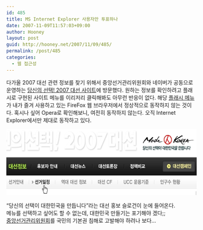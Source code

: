 ```yaml
---
id: 485
title: MS Internet Explorer 사용자만 투표하나
date: 2007-11-09T11:57:03+09:00
author: Hooney
layout: post
guid: http://hooney.net/2007/11/09/485/
permalink: /post/485
categories:
  - 웹 접근성
---
```

다가올 2007 대선 관련 정보를 찾기 위해서 중앙선거관리위원회와 네이버가 공동으로 운영하는 [당신의 선택! 2007 대선 사이트](http://epol.naver.com/)에 방문했다. 원하는 정보를 확인하려고 플래시로 구현된 사이트 메뉴를 이리저리 클릭해봐도 아무런 반응이 없다. 해당 [플래시 메뉴](http://image.election.naver.com/president2007/images/menu.swf)가 내가 즐겨 사용하고 있는 FireFox 웹 브라우저에서 정상적으로 동작하지 않는 것이다. 혹시나 싶어 Opera로 확인해보니, 여전히 동작하지 않는다. 오직 Internet Explorer에서만 제대로 동작하고 있다.

[<img src="/wp-content/uploads/2007/11/11-56-01.jpg" width="600" height="175" alt="IE에서만 동작하는 2007 대선 정보 사이트의 플래시 메뉴" class="imageframe" />](http://image.election.naver.com/president2007/images/menu.swf)

&#8220;당신의 선택이 대한민국을 만듭니다&#8221;라는 대선 홍보 슬로건이 눈에 들어온다.  
메뉴를 선택하고 싶어도 할 수 없는데, 대한민국 만들기는 포기해야 겠다;;  
[중앙선거관리위원회](http://www.nec.go.kr/)를 국민의 기본권 침해로 고발해야 하려나 보다&#8230;